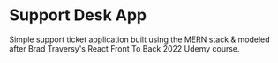 # Support Desk App
 Simple support ticket application built using the MERN stack & modeled after Brad Traversy's React Front To Back 2022 Udemy course.
